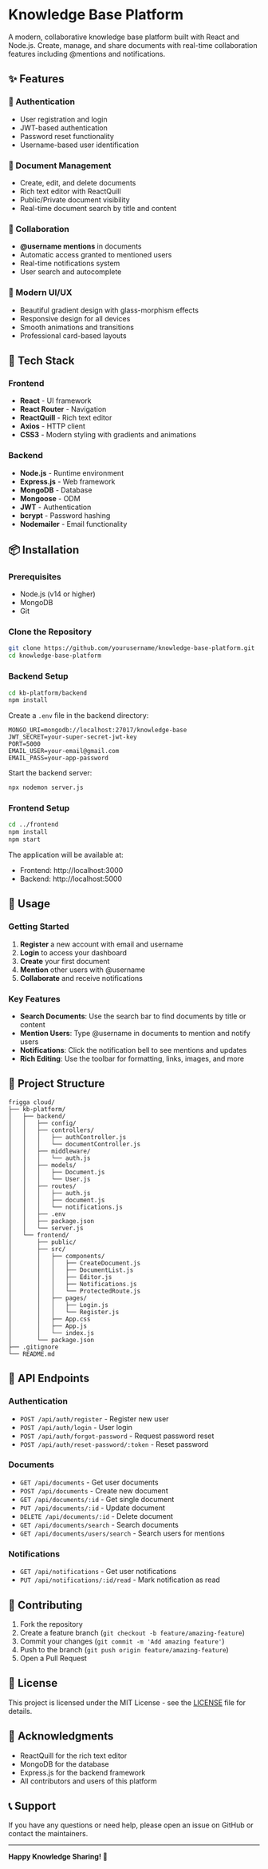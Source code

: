 # Knowledge Base Platform

A modern, collaborative knowledge base platform built with React and Node.js. Create, manage, and share documents with real-time collaboration features including @mentions and notifications.

## ✨ Features

### 🔐 Authentication
- User registration and login
- JWT-based authentication
- Password reset functionality
- Username-based user identification

### 📝 Document Management
- Create, edit, and delete documents
- Rich text editor with ReactQuill
- Public/Private document visibility
- Real-time document search by title and content

### 🤝 Collaboration
- **@username mentions** in documents
- Automatic access granted to mentioned users
- Real-time notifications system
- User search and autocomplete

### 🎨 Modern UI/UX
- Beautiful gradient design with glass-morphism effects
- Responsive design for all devices
- Smooth animations and transitions
- Professional card-based layouts

## 🚀 Tech Stack

### Frontend
- **React** - UI framework
- **React Router** - Navigation
- **ReactQuill** - Rich text editor
- **Axios** - HTTP client
- **CSS3** - Modern styling with gradients and animations

### Backend
- **Node.js** - Runtime environment
- **Express.js** - Web framework
- **MongoDB** - Database
- **Mongoose** - ODM
- **JWT** - Authentication
- **bcrypt** - Password hashing
- **Nodemailer** - Email functionality

## 📦 Installation

### Prerequisites
- Node.js (v14 or higher)
- MongoDB
- Git

### Clone the Repository
```bash
git clone https://github.com/yourusername/knowledge-base-platform.git
cd knowledge-base-platform
```

### Backend Setup
```bash
cd kb-platform/backend
npm install
```

Create a `.env` file in the backend directory:
```env
MONGO_URI=mongodb://localhost:27017/knowledge-base
JWT_SECRET=your-super-secret-jwt-key
PORT=5000
EMAIL_USER=your-email@gmail.com
EMAIL_PASS=your-app-password
```

Start the backend server:
```bash
npx nodemon server.js
```

### Frontend Setup
```bash
cd ../frontend
npm install
npm start
```

The application will be available at:
- Frontend: http://localhost:3000
- Backend: http://localhost:5000

## 🎯 Usage

### Getting Started
1. **Register** a new account with email and username
2. **Login** to access your dashboard
3. **Create** your first document
4. **Mention** other users with @username
5. **Collaborate** and receive notifications

### Key Features
- **Search Documents**: Use the search bar to find documents by title or content
- **Mention Users**: Type @username in documents to mention and notify users
- **Notifications**: Click the notification bell to see mentions and updates
- **Rich Editing**: Use the toolbar for formatting, links, images, and more

## 📁 Project Structure

```
frigga cloud/
├── kb-platform/
│   ├── backend/
│   │   ├── config/
│   │   ├── controllers/
│   │   │   ├── authController.js
│   │   │   └── documentController.js
│   │   ├── middleware/
│   │   │   └── auth.js
│   │   ├── models/
│   │   │   ├── Document.js
│   │   │   └── User.js
│   │   ├── routes/
│   │   │   ├── auth.js
│   │   │   ├── document.js
│   │   │   └── notifications.js
│   │   ├── .env
│   │   ├── package.json
│   │   └── server.js
│   └── frontend/
│       ├── public/
│       ├── src/
│       │   ├── components/
│       │   │   ├── CreateDocument.js
│       │   │   ├── DocumentList.js
│       │   │   ├── Editor.js
│       │   │   ├── Notifications.js
│       │   │   └── ProtectedRoute.js
│       │   ├── pages/
│       │   │   ├── Login.js
│       │   │   └── Register.js
│       │   ├── App.css
│       │   ├── App.js
│       │   └── index.js
│       └── package.json
├── .gitignore
└── README.md
```

## 🔧 API Endpoints

### Authentication
- `POST /api/auth/register` - Register new user
- `POST /api/auth/login` - User login
- `POST /api/auth/forgot-password` - Request password reset
- `POST /api/auth/reset-password/:token` - Reset password

### Documents
- `GET /api/documents` - Get user documents
- `POST /api/documents` - Create new document
- `GET /api/documents/:id` - Get single document
- `PUT /api/documents/:id` - Update document
- `DELETE /api/documents/:id` - Delete document
- `GET /api/documents/search` - Search documents
- `GET /api/documents/users/search` - Search users for mentions

### Notifications
- `GET /api/notifications` - Get user notifications
- `PUT /api/notifications/:id/read` - Mark notification as read

## 🤝 Contributing

1. Fork the repository
2. Create a feature branch (`git checkout -b feature/amazing-feature`)
3. Commit your changes (`git commit -m 'Add amazing feature'`)
4. Push to the branch (`git push origin feature/amazing-feature`)
5. Open a Pull Request

## 📝 License

This project is licensed under the MIT License - see the [LICENSE](LICENSE) file for details.

## 🙏 Acknowledgments

- ReactQuill for the rich text editor
- MongoDB for the database
- Express.js for the backend framework
- All contributors and users of this platform

## 📞 Support

If you have any questions or need help, please open an issue on GitHub or contact the maintainers.

---

**Happy Knowledge Sharing! 🚀**
